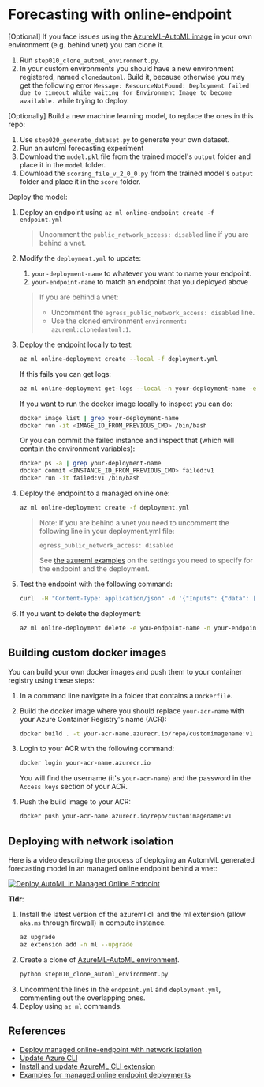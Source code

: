 # Forecasting with online-endpoint

[Optional] If you face issues using the [AzureML-AutoML image](https://ml.azure.com/environments/AzureML-AutoML/version/115) in your own environment (e.g. behind vnet) you can clone it.

1. Run `step010_clone_automl_environment.py`.
1. In your custom environments you should have a new environment registered, named `clonedautoml`. Build it, because otherwise you may get the following error `Message: ResourceNotFound: Deployment failed due to timeout while waiting for Environment Image to become available.` while trying to deploy.

[Optionally] Build a new machine learning model, to replace the ones in this repo:

1. Use `step020_generate_dataset.py` to generate your own dataset.
1. Run an automl forecasting experiment
1. Download the `model.pkl` file from the trained model's `output` folder and place it in the `model` folder.
1. Download the `scoring_file_v_2_0_0.py` from the trained model's `output` folder and place it in the `score` folder.

Deploy the model:

1. Deploy an endpoint using `az ml online-endpoint create -f endpoint.yml`
   > Uncomment the `public_network_access: disabled` line if you are behind a vnet.
1. Modify the `deployment.yml` to update:
   1. `your-deployment-name` to whatever you want to name your endpoint.
   1. `your-endpoint-name` to match an endpoint that you deployed above
   > If you are behind a vnet:
   >
   > - Uncomment the `egress_public_network_access: disabled` line.
   > - Use the cloned environment `environment: azureml:clonedautoml:1`.
   >
1. Deploy the endpoint locally to test:

   ```bash
   az ml online-deployment create --local -f deployment.yml
   ```

   If this fails you can get logs:

   ```bash
   az ml online-deployment get-logs --local -n your-deployment-name -e your-endpoint-name
   ```

   If you want to run the docker image locally to inspect you can do:

   ```bash
   docker image list | grep your-deployment-name
   docker run -it <IMAGE_ID_FROM_PREVIOUS_CMD> /bin/bash
   ```

   Or you can commit the failed instance and inspect that (which will contain the environment variables):

   ```bash
   docker ps -a | grep your-deployment-name
   docker commit <INSTANCE_ID_FROM_PREVIOUS_CMD> failed:v1
   docker run -it failed:v1 /bin/bash
   ```

1. Deploy the endpoint to a managed online one:

   ```bash
   az ml online-deployment create -f deployment.yml
   ```

   > Note: If you are behind a vnet you need to uncomment the following line in your deployment.yml file:
   >
   > `egress_public_network_access: disabled`
   >
   > See [the azureml examples](https://github.com/Azure/azureml-examples/tree/main/cli/endpoints/online/managed/vnet/sample) on the settings you need to specify for the endpoint and the deployment.

1. Test the endpoint with the following command:

   ```bash
   curl  -H "Content-Type: application/json" -d '{"Inputs": {"data": [{"DateCreated": "2022-07-07T00:00:00.000Z"}]},"GlobalParameters": {"quantiles": [0.025, 0.975]}}' -H "Authorization: Bearer KEY_FROM_ENDPOINT_PORTAL" -H "azureml-model-deployment: your-deployment-name" https://your-endpoint-name.region.inference.ml.azure.com/score
   ```

1. If you want to delete the deployment:

   ```bash
   az ml online-deployment delete -e you-endpoint-name -n your-endpoint-deployment-name
   ```

## Building custom docker images

You can build your own docker images and push them to your container registry using these steps:

1. In a command line navigate in a folder that contains a `Dockerfile`.
1. Build the docker image where you should replace `your-acr-name` with your Azure Container Registry's name (ACR):

   ```bash
   docker build . -t your-acr-name.azurecr.io/repo/customimagename:v1
   ```

1. Login to your ACR with the following command:

   ```bash
   docker login your-acr-name.azurecr.io
   ```

   You will find the username (it's `your-acr-name`) and the password in the `Access keys` section of your ACR.

1. Push the build image to your ACR:

   ```bash
   docker push your-acr-name.azurecr.io/repo/customimagename:v1
   ```

## Deploying with network isolation

Here is a video describing the process of deploying an AutomML generated forecasting model in an managed online endpoint behind a vnet:

[![Deploy AutoML in Managed Online Endpoint](https://img.youtube.com/vi/k8zn0OE2pvw/0.jpg)](https://youtu.be/k8zn0OE2pvw)

**Tldr**: 
1. Install the latest version of the azureml cli and the ml extension (allow `aka.ms` through firewall) in compute instance.
   ```bash
   az upgrade
   az extension add -n ml --upgrade
   ```
2. Create a clone of [AzureML-AutoML environment](https://ml.azure.com/environments/AzureML-AutoML/version/115).
   ```bash
   python step010_clone_automl_environment.py
   ```
3. Uncomment the lines in the `endpoint.yml` and `deployment.yml`, commenting out the overlapping ones.
4. Deploy using `az ml` commands.

## References

- [Deploy managed online-endpoint with network isolation](https://docs.microsoft.com/en-us/azure/machine-learning/how-to-secure-online-endpoint?tabs=model)
- [Update Azure CLI](https://docs.microsoft.com/en-us/cli/azure/update-azure-cli)
- [Install and update AzureML CLI extension](https://docs.microsoft.com/en-us/azure/machine-learning/how-to-configure-cli?tabs=public)
- [Examples for managed online endpoint deployments](https://github.com/Azure/azureml-examples/tree/main/cli/endpoints/online)
